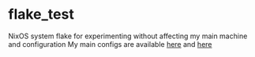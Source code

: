 # flake_test
NixOS system flake for experimenting without affecting my main machine and configuration
My main configs are available [here](https://github.com/antoniodrumond/flake_laptop) and [here](https://github.com/antoniodrumond/flake_desktop)
